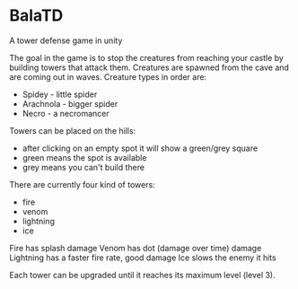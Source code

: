 # BalaTD
A tower defense game in unity


The goal in the game is to stop the creatures from reaching your castle by building towers that attack them.
Creatures are spawned from the cave and are coming out in waves.
Creature types in order are:
 - Spidey - little spider
 - Arachnola - bigger spider
 - Necro - a necromancer

Towers can be placed on the hills:
 - after clicking on an empty spot it will show a green/grey square
 - green means the spot is available
 - grey means you can't build there
 
 There are currently four kind of towers:
 - fire
 - venom
 - lightning
 - ice
 
 Fire has splash damage
 Venom has dot (damage over time) damage
 Lightning has a faster fire rate, good damage
 Ice slows the enemy it hits
 
 Each tower can be upgraded until it reaches its maximum level (level 3).
 
